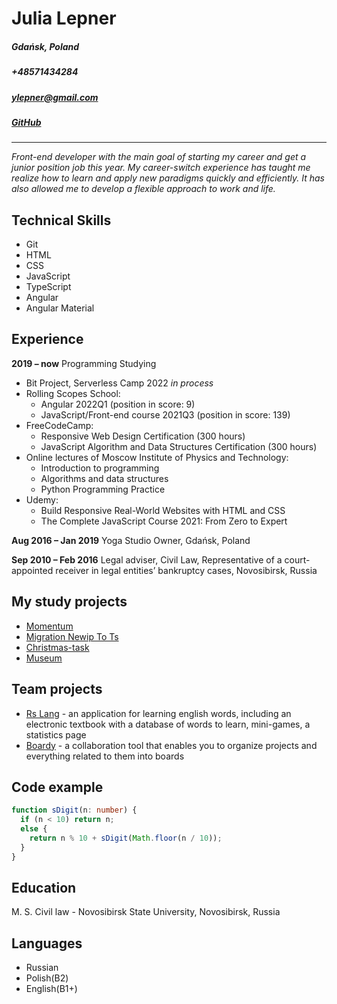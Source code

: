 # Julia Lepner

##### Gdańsk, Poland

##### +48571434284

##### <ylepner@gmail.com>

##### [GitHub](https://github.com/ylepner)

___

*Front-end developer with the main goal of starting my career and get a junior position job this year. My career-switch experience has taught me realize how to learn and apply new paradigms quickly and efficiently. It has also allowed me to develop a flexible approach to work and life.*

## Technical Skills

* Git
* HTML
* CSS
* JavaScript
* TypeScript
* Angular
* Angular Material

## Experience

**2019 – now** Programming Studying

* Bit Project, Serverless Camp 2022 *in process*
* Rolling Scopes School:
  - Angular 2022Q1 (position in score: 9)
  - JavaScript/Front-end course 2021Q3 (position in score: 139)
* FreeCodeCamp:
  - Responsive Web Design Certification (300 hours)
  - JavaScript Algorithm and Data Structures Certification (300 hours)
* Online lectures of Moscow Institute of Physics and Technology:
  - Introduction to programming
  - Algorithms and data structures
  - Python Programming Practice
* Udemy:
  - Build Responsive Real-World Websites with HTML and CSS
  - The Complete JavaScript Course 2021: From Zero to Expert

**Aug 2016 – Jan 2019** Yoga Studio Owner, Gdańsk, Poland

**Sep 2010 – Feb 2016** Legal adviser, Civil Law, Representative of a court-appointed receiver in legal entities’ bankruptcy cases, Novosibirsk, Russia

## My study projects

* [Momentum](https://rolling-scopes-school.github.io/ylepner-JSFE2021Q3/momentum/)
* [Migration Newip To Ts](https://ylepner-migration-newip-to-ts.netlify.app/)
* [Christmas-task](https://ylepner-christmas-task.netlify.app) 
* [Museum](https://rolling-scopes-school.github.io/ylepner-JSFE2021Q3/museum-dom/)

## Team projects

- [Rs Lang](https://rslang-20.netlify.app/) - an application for learning english words, including an electronic textbook with a database of words to learn, mini-games, a statistics page
- [Boardy](https://project-management-team7.netlify.app/) - a collaboration tool that enables you to organize projects and everything related to them into boards

## Code example

``` typescript
function sDigit(n: number) {
  if (n < 10) return n;
  else {
    return n % 10 + sDigit(Math.floor(n / 10));
  }
}
```

## Education

M. S. Civil law - Novosibirsk State University, Novosibirsk, Russia

## Languages

* Russian
* Polish(B2)
* English(B1+)
